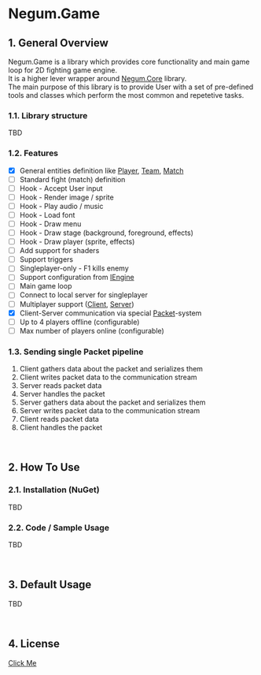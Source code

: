 # Negum.Game

## 1. General Overview
Negum.Game is a library which provides core functionality and main game loop for 2D fighting game engine. <br/>
It is a higher lever wrapper around [Negum.Core](https://github.com/TheNegumProject/Negum.Core) library. <br/>
The main purpose of this library is to provide User with a set of pre-defined tools and classes which perform the most common and repetetive tasks. <br/>

### 1.1. Library structure
TBD

### 1.2. Features
- [X] General entities definition like [Player](https://github.com/TheNegumProject/Negum.Game/blob/main/Negum.Game/Common/Entities/IPlayer.cs), [Team](https://github.com/TheNegumProject/Negum.Game/blob/main/Negum.Game/Common/Entities/ITeam.cs), [Match](https://github.com/TheNegumProject/Negum.Game/blob/main/Negum.Game/Common/Entities/IMatch.cs)
- [ ] Standard fight (match) definition
- [ ] Hook - Accept User input
- [ ] Hook - Render image / sprite
- [ ] Hook - Play audio / music
- [ ] Hook - Load font
- [ ] Hook - Draw menu
- [ ] Hook - Draw stage (background, foreground, effects)
- [ ] Hook - Draw player (sprite, effects)
- [ ] Add support for shaders
- [ ] Support triggers
- [ ] Singleplayer-only - F1 kills enemy
- [ ] Support configuration from [IEngine](https://github.com/TheNegumProject/Negum.Core/blob/main/Negum.Core/Engines/IEngine.cs)
- [ ] Main game loop
- [ ] Connect to local server for singleplayer
- [ ] Multiplayer support ([Client](https://github.com/TheNegumProject/Negum.Game/blob/main/Negum.Game/Client/INegumClient.cs), [Server](https://github.com/TheNegumProject/Negum.Game/blob/main/Negum.Game/Server/INegumServer.cs))
- [X] Client-Server communication via special [Packet](https://github.com/TheNegumProject/Negum.Game/blob/main/Negum.Game/Common/Packets/IPacket.cs)-system
- [ ] Up to 4 players offline (configurable)
- [ ] Max number of players online (configurable)

### 1.3. Sending single Packet pipeline
1. Client gathers data about the packet and serializes them
2. Client writes packet data to the communication stream
3. Server reads packet data
4. Server handles the packet
5. Server gathers data about the packet and serializes them
6. Server writes packet data to the communication stream
7. Client reads packet data
8. Client handles the packet

</br>

## 2. How To Use

### 2.1. Installation (NuGet)
TBD

### 2.2. Code / Sample Usage
TBD

</br>

## 3. Default Usage
TBD

</br>

## 4. License
[Click Me](https://github.com/TheNegumProject/Negum.Game/blob/main/LICENSE)

